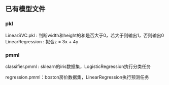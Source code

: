 ## 已有模型文件
### pkl
LinearSVC.pkl : 判断width和height的和是否大于0，若大于则输出1，否则输出0
LinearRegression : 拟合z = 3x + 4y

### pmml

classifier.pmml : sklearn的iris数据集，LogisticRegression执行分类任务

regression.pmml：boston房价数据集，LinearRegression执行预测任务
